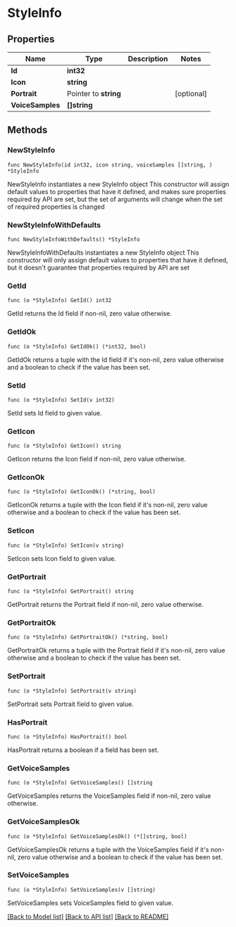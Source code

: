 # StyleInfo

## Properties

Name | Type | Description | Notes
------------ | ------------- | ------------- | -------------
**Id** | **int32** |  | 
**Icon** | **string** |  | 
**Portrait** | Pointer to **string** |  | [optional] 
**VoiceSamples** | **[]string** |  | 

## Methods

### NewStyleInfo

`func NewStyleInfo(id int32, icon string, voiceSamples []string, ) *StyleInfo`

NewStyleInfo instantiates a new StyleInfo object
This constructor will assign default values to properties that have it defined,
and makes sure properties required by API are set, but the set of arguments
will change when the set of required properties is changed

### NewStyleInfoWithDefaults

`func NewStyleInfoWithDefaults() *StyleInfo`

NewStyleInfoWithDefaults instantiates a new StyleInfo object
This constructor will only assign default values to properties that have it defined,
but it doesn't guarantee that properties required by API are set

### GetId

`func (o *StyleInfo) GetId() int32`

GetId returns the Id field if non-nil, zero value otherwise.

### GetIdOk

`func (o *StyleInfo) GetIdOk() (*int32, bool)`

GetIdOk returns a tuple with the Id field if it's non-nil, zero value otherwise
and a boolean to check if the value has been set.

### SetId

`func (o *StyleInfo) SetId(v int32)`

SetId sets Id field to given value.


### GetIcon

`func (o *StyleInfo) GetIcon() string`

GetIcon returns the Icon field if non-nil, zero value otherwise.

### GetIconOk

`func (o *StyleInfo) GetIconOk() (*string, bool)`

GetIconOk returns a tuple with the Icon field if it's non-nil, zero value otherwise
and a boolean to check if the value has been set.

### SetIcon

`func (o *StyleInfo) SetIcon(v string)`

SetIcon sets Icon field to given value.


### GetPortrait

`func (o *StyleInfo) GetPortrait() string`

GetPortrait returns the Portrait field if non-nil, zero value otherwise.

### GetPortraitOk

`func (o *StyleInfo) GetPortraitOk() (*string, bool)`

GetPortraitOk returns a tuple with the Portrait field if it's non-nil, zero value otherwise
and a boolean to check if the value has been set.

### SetPortrait

`func (o *StyleInfo) SetPortrait(v string)`

SetPortrait sets Portrait field to given value.

### HasPortrait

`func (o *StyleInfo) HasPortrait() bool`

HasPortrait returns a boolean if a field has been set.

### GetVoiceSamples

`func (o *StyleInfo) GetVoiceSamples() []string`

GetVoiceSamples returns the VoiceSamples field if non-nil, zero value otherwise.

### GetVoiceSamplesOk

`func (o *StyleInfo) GetVoiceSamplesOk() (*[]string, bool)`

GetVoiceSamplesOk returns a tuple with the VoiceSamples field if it's non-nil, zero value otherwise
and a boolean to check if the value has been set.

### SetVoiceSamples

`func (o *StyleInfo) SetVoiceSamples(v []string)`

SetVoiceSamples sets VoiceSamples field to given value.



[[Back to Model list]](../README.md#documentation-for-models) [[Back to API list]](../README.md#documentation-for-api-endpoints) [[Back to README]](../README.md)


